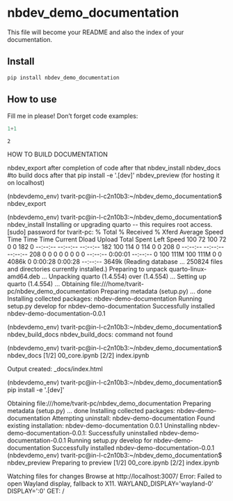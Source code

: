 # nbdev_demo_documentation


<!-- WARNING: THIS FILE WAS AUTOGENERATED! DO NOT EDIT! -->

This file will become your README and also the index of your
documentation.

## Install

``` sh
pip install nbdev_demo_documentation
```

## How to use

Fill me in please! Don’t forget code examples:

``` python
1+1
```

    2


HOW TO BUILD DOCUMENTATION

nbdev_export after completion of code 
after that nbdev_install
nbdev_docs #to build docs
after that 
pip install -e '.[dev]'
nbdev_preview (for hosting it on localhost)

(nbdevdemo_env) tvarit-pc@in-l-c2n10b3:~/nbdev_demo_documentation$ nbdev_export



(nbdevdemo_env) tvarit-pc@in-l-c2n10b3:~/nbdev_demo_documentation$ nbdev_install
Installing or upgrading quarto -- this requires root access.
[sudo] password for tvarit-pc: 
  % Total    % Received % Xferd  Average Speed   Time    Time     Time  Current
                                 Dload  Upload   Total   Spent    Left  Speed
100    72  100    72    0     0    182      0 --:--:-- --:--:-- --:--:--   182
100   114    0   114    0     0    208      0 --:--:-- --:--:-- --:--:--   208
  0     0    0     0    0     0      0      0 --:--:--  0:00:01 --:--:--     0
100  111M  100  111M    0     0  4086k      0  0:00:28  0:00:28 --:--:-- 3649k
(Reading database ... 250824 files and directories currently installed.)
Preparing to unpack quarto-linux-amd64.deb ...
Unpacking quarto (1.4.554) over (1.4.554) ...
Setting up quarto (1.4.554) ...
Obtaining file:///home/tvarit-pc/nbdev_demo_documentation
  Preparing metadata (setup.py) ... done
Installing collected packages: nbdev-demo-documentation
  Running setup.py develop for nbdev-demo-documentation
Successfully installed nbdev-demo-documentation-0.0.1



(nbdevdemo_env) tvarit-pc@in-l-c2n10b3:~/nbdev_demo_documentation$ nbdev_build_docs
nbdev_build_docs: command not found



(nbdevdemo_env) tvarit-pc@in-l-c2n10b3:~/nbdev_demo_documentation$ nbdev_docs
[1/2] 00_core.ipynb
[2/2] index.ipynb

Output created: _docs/index.html

(nbdevdemo_env) tvarit-pc@in-l-c2n10b3:~/nbdev_demo_documentation$ pip install -e '.[dev]'




Obtaining file:///home/tvarit-pc/nbdev_demo_documentation
  Preparing metadata (setup.py) ... done
Installing collected packages: nbdev-demo-documentation
  Attempting uninstall: nbdev-demo-documentation
    Found existing installation: nbdev-demo-documentation 0.0.1
    Uninstalling nbdev-demo-documentation-0.0.1:
      Successfully uninstalled nbdev-demo-documentation-0.0.1
  Running setup.py develop for nbdev-demo-documentation
Successfully installed nbdev-demo-documentation-0.0.1
(nbdevdemo_env) tvarit-pc@in-l-c2n10b3:~/nbdev_demo_documentation$ nbdev_preview
Preparing to preview
[1/2] 00_core.ipynb
[2/2] index.ipynb

Watching files for changes
Browse at http://localhost:3007/
Error: Failed to open Wayland display, fallback to X11. WAYLAND_DISPLAY='wayland-0' DISPLAY=':0'
GET: /
